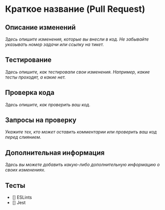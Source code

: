 # Краткое название (Pull Request)

## Описание изменений

_Здесь опишите изменения, которые вы внесли в код. Не забывайте указывать номер задачи или ссылку на тикет._

## Тестирование

_Здесь опишите, как тестировали свои изменения. Например, какие тесты проходят, а какие нет._

## Проверка кода

_Здесь опишите, как проверить ваш код._

## Запросы на проверку

_Укажите тех, кто может оставить комментарии или проверить ваш код перед слиянием._

## Дополнительная информация

_Здесь вы можете добавить какую-либо дополнительную информацию о своих изменениях._

## Тесты

- [] ESLints
- [] Jest
